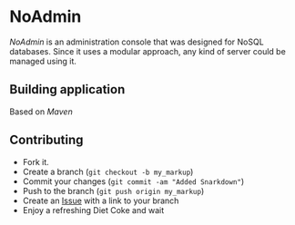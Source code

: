 NoAdmin
=======

*NoAdmin* is an administration console that was designed for NoSQL databases.
Since it uses a modular approach, any kind of server could be managed using it.


Building application
--------------------

Based on *Maven*


Contributing
------------

-   Fork it.
-   Create a branch (`git checkout -b my_markup`)
-   Commit your changes (`git commit -am "Added Snarkdown"`)
-   Push to the branch (`git push origin my_markup`)
-   Create an [Issue](https://github.com/mkhelif/NoAdmin/issues) with a link to your branch
-   Enjoy a refreshing Diet Coke and wait
